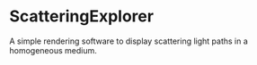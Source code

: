 # ScatteringExplorer
A simple rendering software to display scattering light paths in a homogeneous medium.
